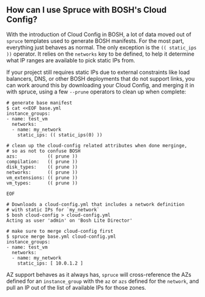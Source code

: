 ## How can I use Spruce with BOSH's Cloud Config?

With the introduction of Cloud Config in BOSH, a lot of data
moved out of `spruce` templates used to generate BOSH manifests.
For the most part, everything just behaves as normal. The only
exception is the `(( static_ips ))` operator. It relies on
the `networks` key to be defined, to help it determine what
IP ranges are available to pick static IPs from.

If your project still requires static IPs due to external constraints
like load balancers, DNS, or other BOSH deployments that do not
support links, you can work around this by downloading your Cloud Config,
and merging it in with spruce, using a few `--prune` operators to clean
up when complete:

```
# generate base manifest
$ cat <<EOF base.yml
instance_groups:
- name: test_vm
  networks:
  - name: my_network
    static_ips: (( static_ips(0) ))

# clean up the cloud-config related attributes when done merginge,
# so as not to confuse BOSH
azs:           (( prune ))
compilation:   (( prune ))
disk_types:    (( prune ))
networks:      (( prune ))
vm_extensions: (( prune ))
vm_types:      (( prune ))

EOF

# Downloads a cloud-config.yml that includes a network definition
# with static IPs for `my_network`
$ bosh cloud-config > cloud-config.yml
Acting as user 'admin' on 'Bosh Lite Director'

# make sure to merge cloud-config first
$ spruce merge base.yml cloud-config.yml
instance_groups:
- name: test_vm
  networks:
  - name: my_network
    static_ips: [ 10.0.1.2 ]
```

AZ support behaves as it always has, `spruce` will cross-reference the
AZs defined for an `instance_group` with the `az` or `azs` defined for
the `network`, and pull an IP out of the list of available IPs for those
zones.
